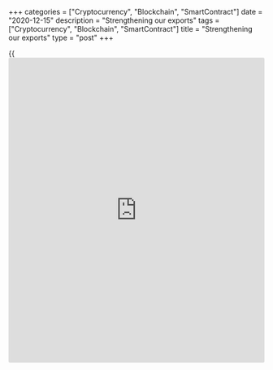 +++
categories = ["Cryptocurrency", "Blockchain", "SmartContract"]
date = "2020-12-15"
description = "Strengthening our exports"
tags = ["Cryptocurrency", "Blockchain", "SmartContract"]
title = "Strengthening our exports"
type = "post"
+++

{{<iframe id="large-banner" src="https://www.bounty.group/#slide=12.0" width="100%" height="600" scrolling="no" style="border: 0px solid rgb(216, 221, 230); border-radius: 3px;">}}



Skip to content

[ Home ][1]

Search the site

Search __

[FR][2]

[ __Home ][3] Toggle navigation [FR][2] Toggle Search __

Search the site Search __

  * [About The Bank ][4]

## [About the Bank][4]

    * [The Bank's History][5]
    * [The Bank's Head Office][6]
    * [Regional Offices][7]
    * [Photos & Videos][8]
    * [Contact][9]
    * [Archives][10]
    * [Background materials][11]

## Corporate Governance

    * [Board of Directors][12]
    * [Governing Council and Senior Management][13]
    * [Governance Documents][14]

## [Educational Resources][15]

    * [Explainers][16]
    * [Financial Education Resources][17]

[ ![Careers][18] ][19]

##  [Careers][19]

Take a central role at the Bank of Canada with our current opportunities
and scholarships.

  * [Core Functions ][20]

## [Core Functions][20]

    * [Monetary Policy][21]
    * [Financial System][22]
    * [Currency][23]
    * [Funds Management][24]

## Featured Links

    * [Key Interest Rate: Target for the Overnight Rate][25]
    * [Unclaimed Balances][26]

[ ![Toward 2021][27] ][28]

##  [Toward 2021][28]

Reviewing the Monetary Policy Framework.

[ ![Financial System Hub][29] ][30]

##  [Financial System Hub][30]

Promoting a stable and efficient financial system.

  * [Markets ][31]

## [Markets][31]

    * [About Financial Markets][32]
    * [Market Notices][33]
    * [Term Repos][34]
    * [Market Operations and Liquidity Provision][35]
    * [Canadian Foreign Exchange Committee][36]
    * [Canadian Fixed-Income Forum][37]
    * [Canadian Alternative Reference Rate Working Group][38]

## [Government Securities Auctions][39]

    * [Calls for Tenders and Results][40]
    * [Schedules and Results][41]
    * [Rules and Terms][42]
    * [Forms and Certificates][43]
    * [Data][44]
    * [Definitions and Formulas][45]

##  [ Market Notices ][46]

December 11, 2020

#####  [Operational details for upcoming secondary market purchases of
Government of Canada securities (December 21-December 31)][47]

November 30, 2020

#####  [Summary of Comments - Fall 2020 Debt Management Strategy
Consultations][48]

[See More][46]

  * [Bank Notes ][49]

## [Bank Notes][49]

    * [Bank Notes Past and Present][50]
    * [Bank Note Redemption Service][51]
    * [Counterfeit Prevention][52]
    * [Images][53]
    * [Training and Education Materials][54]
    * [Videos][55]

[ ![The next bank NOTE-able Canadian][56] ][57]

##  [The next bank NOTE-able Canadian][57]

See the short list of portrait candidates for the next $5 bank note.

[ ![Upcoming changes to legal tender status for older bank notes][58]
][59]

##  [Upcoming changes to legal tender status for older bank notes][59]

Find out what removing legal tender status means and which bank notes
are affected.

  * [Publications ][60]

## [Publications][60]

    * [Annual & Quarterly Report][61]
    * [Business Outlook Survey][62]
    * [Canadian Survey of Consumer Expectations][63]
    * [The Economy, Plain and Simple][64]
    * [Monetary Policy Report][65]
    * [Senior Loan Officer Survey][66]

##  [Browse Publications][67]

Browse and filter Bank of Canada publications by author, JEL code, topic
and content type.

## [Financial System Hub][30]

    * [Financial System Review][68]
    * [Financial System Survey][69]
    * [Financial System Research Centre][70]

## Historical Publications

    * [Bank of Canada Review][71]
    * [Books and Monographs][72]
    * [Summary of Government of Canada Direct Securities and Loans][73]

[ ![Monetary Policy Report – October][74] ][75]

##  [Monetary Policy Report - October 2020][75]

The Bank expects Canada's economy to grow by almost 4 percent on average
in 2021 and 2022, following a decline of about 5 ½ percent in 2020.

  * [Research ][76]

## [Research][76]

    * [Browse Research][77]
    * [Staff Analytical Notes][78]
    * [Staff Discussion Papers][79]
    * [Staff Working Papers][80]
    * [Technical Reports][81]

## People

    * [Economic Staff][82]
    * [Author List][83]

## [Awards][84]

    * [Research Paper Awards][85]
    * [Scholarship Awards][86]
    * [Fellowship Program][87]
    * [The Governor's Challenge][88]

## [Collaboration][89]

    * [Financial System Research Centre][70]
    * [Visiting Scholar Program][90]
    * [Conferences, Seminars and Workshops][91]
    * [PIVOT Program][92]

[ ![Digital Currencies and Fintech][93] ][94]

##  [Digital Currencies and Fintech][94]

Understanding digital currencies and related financial technologies is
an important part of our research agenda.

  * [Press ][95]

## [Press][95]

    * [Announcements][96]
    * [Press Releases][97]
    * [Selected Media Activities][98]
    * [Speeches and appearances][99]
    * [Upcoming Events][100]
    * [Webcasts][101]

##  [Browse Press][102]

Browse and filter Bank of Canada press content by topic, author,
location and content type.

## Info

    * [Media Advisories][103]
    * [Media Contacts][104]
    * [Blackout Guidelines][105]
    * [Principles for External Communication][106]

[ ![][107] ![][108] ][109]

##  [Greater Vancouver Board of Trade - Speech (Webcasts)][109]

_Trading for a Sustainable Recovery_ \- Tiff Macklem, the Governor of
the Bank of Canada, speaks by videoconference before the Greater
Vancouver Board of Trade. (14:30 (Eastern Time) approx.)

  * [Statistics ][110]

## [Statistics][110]

    * [Daily Digest][111]
    * [Exchange Rates][112]
    * [Interest Rates][113]
    * [Price Indexes][114]
    * [Indicators][115]
    * [Banking and Financial Statistics][116]

## [Related Information][117]

    * [Inflation Calculator][118]
    * [Investment Calculator][119]
    * [Official International Reserves][120]
    * [Credit Conditions][121]

##  [Staff Economic Projections][122]

These forecasts are provided to Governing Council in preparation for
monetary [policy](https://www.fintechee.com/policy/) decisions. They are released once a year with a five-
year lag.

Search the site Toggle Search

  * [Home][123]
  * [Press][124]
  * [Speeches and appearances][125]

# Strengthening our exports

Speech summary

[Tiff Macklem][126] \- Governor

Greater Vancouver Board of Trade

[Vancouver, British Columbia][127]

December 15, 2020

[ __][128][ __][129][ __][130][ __][131]

Governor Tiff Macklem talks about the importance of trade and exports to
Canada's economic recovery. He also talks about steps [policy](https://www.fintechee.com/policy/)-makers and
business can take to attract investment and improve competitiveness.

Watch Governor Tiff Macklem speak to the Greater Vancouver Board of
Trade via webcast. [Read the full speech.][132]

## Exports are key to a sustainable recovery

Canada's recovery from the pandemic will be long and choppy, and we need
to expand our exports to help the economy recover fully. Trade has
bounced back since the initial shutdowns at the start of the pandemic,
but obstacles remain. Companies and [policy](https://www.fintechee.com/policy/)-makers must work together to
create a better path for trade growth.

> Hope is not a strategy. We need to think strategically to increase the
odds of a strong trade recovery."

[ Read about how economies benefit from freer trade in _The Economy,
Plain and Simple_.  ][133]

## More products mean more markets

Canada's traditional strength has been to export raw materials and
manufactured goods to a few key markets, such as the United States. More
recently, we've benefited from exports of services, including education,
digital technology and tourism. For the economy to recover fully, Canada
needs to continue to expand the types of things we export and find more
markets for the goods and services we want to sell.

> We do need to develop new, fast-growing markets for our products, but
we also need to develop new, fast-growing products for our markets."

## Better productivity will boost competitiveness

Canada must improve our productivity to compete and win in global
markets. Businesses can boost productivity by investing in machinery and
equipment, research and development, and employee training. Policy-
makers can help by removing barriers to business investment and by
improving infrastructure and education.

> We won't be able to fully capitalize on our opportunities unless we
take steps to improve our productivity and competitiveness."

Watch Governor Macklem answer questions from the media following his
speech via webcast.

## The Bank of Canada will help

The Bank has lowered interest rates to historic lows to support the
economic recovery. That means borrowing costs have never been lower. The
Bank will continue to support this investment climate by keeping
borrowing costs low until economic slack is gone.

[ Read the full speech.  ][134]

Content Type(s): [Press][135], [Speeches and appearances][136], [Speech
summaries][137]

Topic(s): [Coronavirus disease (COVID-19)][138], [Monetary [policy](https://www.fintechee.com/policy/)][139],
[Productivity][140], [Service sector][141], [Trade integration][142]

## On this page

## About

  * [Contact][9]
  * [Careers][19]
  * [Press][95]
  * [Educational Resources][15]

## Affiliate Sites

  * [Bank of Canada Museum][143]
  * [Credit Conditions][121]
  * [Canada Savings Bonds][144]
  * [Canadian Foreign Exchange Committee][36]
  * [Unclaimed Balances][26]

## Legal

  * [Terms & Conditions][145]
  * [Privacy][146]
  * [Access to Information & Privacy (ATIP)][147]
  * [Info Source][148]
  * [Fraud Prevention][149]

## Follow the Bank

  * [__Twitter][150]
  * [__YouTube][151]
  * [__Flickr][152]
  * [__LinkedIn][153]
  * [__RSS Feeds][154]
  * [__Email Alerts][155]

We use [cookies][156] to help us keep improving this [website](https://www.playgroundfx.com/blog/website-for-forex-trading/).

[ Accept and continue ][156]

   1. www.bankofcanada.ca/ (Home)
   2. www.banqueducanada.ca/2020/12/renforcer-nos-exportations/
   3. www.bankofcanada.ca/
   4. www.bankofcanada.ca/about/
   5. www.bankofcanada.ca/about/[history](https://www.fixpro.org/post/chargeless-historical-data-api-backtesting/)/
   6. www.bankofcanada.ca/about/bank-head-office/
   7. www.bankofcanada.ca/about/[contact](https://www.playgroundfx.com/contact/)-information/regional-offices/
   8. www.bankofcanada.ca/about/photos-and-videos/
   9. www.bankofcanada.ca/about/[contact](https://www.playgroundfx.com/contact/)-information/
   10. www.bankofcanada.ca/about/archives/
   11. www.bankofcanada.ca/search/?content_type%5B%5D=background-materials
   12. www.bankofcanada.ca/about/board-of-directors/
   13. www.bankofcanada.ca/about/governing-council/
   14. www.bankofcanada.ca/about/governance-documents/
   15. www.bankofcanada.ca/about/educational-resources/
   16. www.bankofcanada.ca/about/educational-resources/explainers/
   17. www.bankofcanada.ca/about/educational-resources/financial-education-resources/
   18. www.bankofcanada.ca/wp-content/uploads/2016/10/careers-menu.jpg
   19. www.bankofcanada.ca/careers/
   20. www.bankofcanada.ca/core-[functions](https://www.fintechee.com/tutorial-for-forex-trading/basic-functions/)/
   21. www.bankofcanada.ca/core-[functions](https://www.fintechee.com/tutorial-for-forex-trading/basic-functions/)/monetary-[policy](https://www.fintechee.com/policy/)/
   22. www.bankofcanada.ca/core-[functions](https://www.fintechee.com/tutorial-for-forex-trading/basic-functions/)/financial-system/
   23. www.bankofcanada.ca/core-[functions](https://www.fintechee.com/tutorial-for-forex-trading/basic-functions/)/currency/
   24. www.bankofcanada.ca/core-[functions](https://www.fintechee.com/tutorial-for-forex-trading/basic-functions/)/funds-management/
   25. www.bankofcanada.ca/core-[functions](https://www.fintechee.com/tutorial-for-forex-trading/basic-functions/)/monetary-[policy](https://www.fintechee.com/policy/)/key-interest-rate/
   26. www.bankofcanada.ca/unclaimed-balances/
   27. www.bankofcanada.ca/wp-content/uploads/2018/02/leadbg-red-500x250.jpg
   28. www.bankofcanada.ca/toward-2021-renewing-the-monetary-[policy](https://www.fintechee.com/policy/)-framework/
   29. www.bankofcanada.ca/wp-content/uploads/2018/11/FShub-500x250.jpg
   30. www.bankofcanada.ca/core-[functions](https://www.fintechee.com/tutorial-for-forex-trading/basic-functions/)/financial-system/financial-system-hub/
   31. www.bankofcanada.ca/markets/
   32. www.bankofcanada.ca/markets/about-financial-markets/
   33. www.bankofcanada.ca/markets/market-notices/
   34. www.bankofcanada.ca/rates/indicators/market-operations-indicators/term-repos/
   35. www.bankofcanada.ca/markets/market-operations-liquidity-provision/
   36. www.cfec.ca/
   37. www.bankofcanada.ca/markets/canadian-fixed-income-forum/
   38. www.bankofcanada.ca/markets/canadian-alternative-reference-rate-working-group/
   39. www.bankofcanada.ca/markets/government-securities-auctions/
   40. www.bankofcanada.ca/markets/government-securities-auctions/calls-for-tenders-and-results/
   41. www.bankofcanada.ca/markets/government-securities-auctions/#sched
   42. www.bankofcanada.ca/markets/government-securities-auctions/#rules
   43. www.bankofcanada.ca/markets/government-securities-auctions/#forms
   44. www.bankofcanada.ca/markets/government-securities-auctions/#data
   45. www.bankofcanada.ca/markets/government-securities-auctions/#def
   46. www.bankofcanada.ca/?content_type=notices&post_type%5B0%5D=post&post_type%5B1%5D=page
   47. www.bankofcanada.ca/2020/12/operational-details-upcoming-secondary-market-purchases-government-canada-securities/
   48. www.bankofcanada.ca/2020/11/summary-comments-fall-2020-debt-management-strategy-consultations/
   49. www.bankofcanada.ca/banknotes/
   50. www.bankofcanada.ca/banknotes/bank-note-series/
   51. www.bankofcanada.ca/banknotes/bank-note-redemption-service/
   52. www.bankofcanada.ca/banknotes/counterfeit-prevention/
   53. www.bankofcanada.ca/banknotes/image-gallery/
   54. www.bankofcanada.ca/banknotes/audience-specific-resources/
   55. www.bankofcanada.ca/banknotes/bank-note-videos/
   56. www.bankofcanada.ca/wp-content/uploads/2020/01/5_callout-500x250.jpg
   57. www.bankofcanada.ca/banknotes/banknoteable-5/nominees/
   58. www.bankofcanada.ca/wp-content/uploads/2018/02/header-image-500x250.jpg
   59. www.bankofcanada.ca/banknotes/upcoming-changes-to-legal-tender-status-for-older-bank-notes/
   60. www.bankofcanada.ca/publications/
   61. www.bankofcanada.ca/publications/annual-reports-quarterly-financial-reports/
   62. www.bankofcanada.ca/publications/bos/
   63. www.bankofcanada.ca/publications/canadian-survey-of-consumer-expectations/
   64. www.bankofcanada.ca/publications/the-economy-plain-and-simple/
   65. www.bankofcanada.ca/publications/mpr/
   66. www.bankofcanada.ca/publications/slos/
   67. www.bankofcanada.ca/publications/browse/
   68. www.bankofcanada.ca/publications/browse/?content_type%5B%5D=542&content_type%5B%5D=858
   69. www.bankofcanada.ca/publications/browse/?content_type%5B%5D=21664
   70. www.bankofcanada.ca/research/financial-system-research-centre/
   71. www.bankofcanada.ca/publications/boc-review/
   72. www.bankofcanada.ca/publications/books-and-monographs/
   73. www.bankofcanada.ca/publications/summary-of-government-of-canada-direct-securities-and-loans/
   74. www.bankofcanada.ca/wp-content/uploads/2020/01/MPR-October-500x250-1579031458.jpg
   75. www.bankofcanada.ca/2020/10/mpr-2020-10-28/
   76. www.bankofcanada.ca/research/
   77. www.bankofcanada.ca/research/browse/
   78. www.bankofcanada.ca/research/browse/?content_type%5B%5D=20191
   79. www.bankofcanada.ca/research/browse/?content_type%5B%5D=33
   80. www.bankofcanada.ca/research/browse/?content_type%5B%5D=31
   81. www.bankofcanada.ca/research/browse/?content_type%5B%5D=35
   82. www.bankofcanada.ca/research/economic-staff/
   83. www.bankofcanada.ca/research/author-list/
   84. www.bankofcanada.ca/research/?#awards
   85. www.bankofcanada.ca/research/research-paper-awards/
   86. www.bankofcanada.ca/careers/scholarship-awards/
   87. www.bankofcanada.ca/research/fellowship-program/
   88. www.bankofcanada.ca/research/governors-challenge/
   89. www.bankofcanada.ca/research/?#collaboration
   90. www.bankofcanada.ca/research/visiting-scholar-program/
   91. www.bankofcanada.ca/research/conferences-workshops/
   92. www.bankofcanada.ca/research/partnerships-in-innovation-and-technology-pivot-program/
   93. www.bankofcanada.ca/wp-content/uploads/2017/05/digital-postcallout-500x250-1573688506.jpg
   94. www.bankofcanada.ca/research/digital-currencies-and-fintech/
   95. www.bankofcanada.ca/press/
   96. www.bankofcanada.ca/press/announcements/
   97. www.bankofcanada.ca/press/press-releases/
   98. www.bankofcanada.ca/press/selected-media-activities/
   99. www.bankofcanada.ca/press/speeches/
   100. www.bankofcanada.ca/press/upcoming-events/
   101. www.bankofcanada.ca/press/speeches/webcasts/
   102. www.bankofcanada.ca/press/browse/
   103. www.bankofcanada.ca/press/media-[advisor](https://www.fintechee.com/tutorial-for-forex-trading/expert-advisor/)ies/
   104. www.bankofcanada.ca/press/[contact](https://www.playgroundfx.com/contact/)s/
   105. www.bankofcanada.ca/core-[functions](https://www.fintechee.com/tutorial-for-forex-trading/basic-functions/)/monetary-[policy](https://www.fintechee.com/policy/)/key-interest-rate/blackout-guidelines/
   106. www.bankofcanada.ca/about/governance-documents/principles-external-communication-members-governing-council/
   107. www.bankofcanada.ca/wp-content/uploads/2020/12/macklem-webcast-speech-december-15-2020-500x250-1608061524.jpg
   108. www.bankofcanada.ca/wp-content/themes/parent-build/images/play-button.png
   109. www.bankofcanada.ca/multimedia/greater-vancouver-board-of-trade-speech-webcasts-december-15-2020/
   110. www.bankofcanada.ca/rates/
   111. www.bankofcanada.ca/rates/[daily](https://www.fintecher.org/2020/03/03/forex-trading-daily-strategy/)-digest/
   112. www.bankofcanada.ca/rates/exchange/
   113. www.bankofcanada.ca/rates/interest-rates/
   114. www.bankofcanada.ca/rates/price-indexes/
   115. www.bankofcanada.ca/rates/indicators/
   116. www.bankofcanada.ca/rates/banking-and-financial-statistics/
   117. www.bankofcanada.ca/rates/related/
   118. www.bankofcanada.ca/rates/related/inflation-calculator/
   119. www.bankofcanada.ca/rates/related/investment-calculator/
   120. www.bankofcanada.ca/rates/related/international-reserves/
   121. www.bankofcanada.ca/rates/related/credit-conditions/
   122. www.bankofcanada.ca/rates/staff-economic-projections/
   123. www.bankofcanada.ca (Home)
   124. www.bankofcanada.ca/press/ (Press)
   125. www.bankofcanada.ca/press/speeches/ (Speeches and appearances)
   126. www.bankofcanada.ca/profile/tiff-macklem/ (Governor – Executive)
   127. www.bankofcanada.ca/location/vancouver_british-columbia/
   128. www.facebook.com/sharer/sharer.php?u=https%3A%2F%2Fwww.bankofcanada.ca%2F2020%2F12%2Fstrengthening-our-exports%2F (Share this page on Facebook)
   129. twitter.com/intent/tweet?text=Currently+reading%3A&url=https%3A%2F%2Fwww.bankofcanada.ca%2F2020%2F12%2Fstrengthening-our-exports%2F (Share this page on Twitter)
   130. www.linkedin.com/shareArticle?mini=true&url=https%3A%2F%2Fwww.bankofcanada.ca%2F2020%2F12%2Fstrengthening-our-exports%2F&title=Strengthening+our+exports (Share this page on LinkedIn)
   131. mailto:?Subject=Strengthening%20our%20exports&body=Currently%20reading%3A%20https%3A%2F%2Fwww.bankofcanada.ca%2F2020%2F12%2Fstrengthening-our-exports%2F (Share this page by email)
   132. www.bankofcanada.ca/2020/12/trading-sustainable-recovery/?#GAtop
   133. www.bankofcanada.ca/2018/09/trading-up/
   134. www.bankofcanada.ca/2020/12/trading-sustainable-recovery/
   135. www.bankofcanada.ca/content_type/press/
   136. www.bankofcanada.ca/content_type/press/speeches/
   137. www.bankofcanada.ca/content_type/press/speeches/speech-summaries/
   138. www.bankofcanada.ca/topic/coronavirus-disease-covid-19/
   139. www.bankofcanada.ca/topic/monetary-[policy](https://www.fintechee.com/policy/)/
   140. www.bankofcanada.ca/topic/productivity/
   141. www.bankofcanada.ca/topic/service-sector/
   142. www.bankofcanada.ca/topic/trade-integration/
   143. www.bankofcanadamuseum.ca/
   144. csb.gc.ca
   145. www.bankofcanada.ca/[terms](https://www.fintechee.com/terms/)/
   146. www.bankofcanada.ca/privacy/
   147. www.bankofcanada.ca/about/[contact](https://www.playgroundfx.com/contact/)-information/atip/
   148. www.bankofcanada.ca/about/[contact](https://www.playgroundfx.com/contact/)-information/atip/info-source/
   149. www.bankofcanada.ca/2020/07/protecting-yourself-from-scams/
   150. twitter.com/bankofcanada
   151. www.youtube.com/user/bankofcanadaofficial
   152. www.flickr.com/photos/bankofcanada/
   153. www.linkedin.com/company/12682
   154. www.bankofcanada.ca/rss-feeds/
   155. www.bankofcanada.ca/email-alerts/
   156. www.bankofcanada.ca/privacy/[website](https://www.playgroundfx.com/blog/website-for-forex-trading/)-privacy-practices/